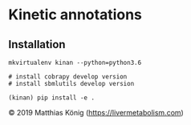 # Kinetic annotations


## Installation

```
mkvirtualenv kinan --python=python3.6

# install cobrapy develop version
# install sbmlutils develop version

(kinan) pip install -e .
```

&copy; 2019 Matthias König (https://livermetabolism.com)